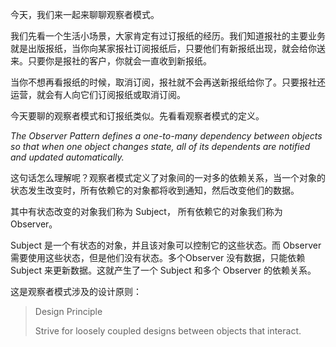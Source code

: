 今天，我们来一起来聊聊观察者模式。

我们先看一个生活小场景，大家肯定有过订报纸的经历。我们知道报社的主要业务就是出版报纸，当你向某家报社订阅报纸后，只要他们有新报纸出现，就会给你送来。只要你是报社的客户，你就会一直收到新报纸。

当你不想再看报纸的时候，取消订阅，报社就不会再送新报纸给你了。只要报社还运营，就会有人向它们订阅报纸或取消订阅。

今天要聊的观察者模式和订报纸类似。先看看观察者模式的定义。

*The Observer Pattern defines a one-to-many dependency between objects so that when one object changes state, all of its dependents are notified and updated automatically.*

这句话怎么理解呢？观察者模式定义了对象间的一对多的依赖关系，当一个对象的状态发生改变时，所有依赖它的对象都将收到通知，然后改变他们的数据。

其中有状态改变的对象我们称为 Subject， 所有依赖它的对象我们称为 Observer。

Subject 是一个有状态的对象，并且该对象可以控制它的这些状态。而 Observer 需要使用这些状态，但是他们没有状态。多个Observer 没有数据，只能依赖 Subject 来更新数据。这就产生了一个 Subject 和多个 Observer 的依赖关系。

这是观察者模式涉及的设计原则：

> Design Principle
> 
> Strive for loosely coupled designs between objects that interact.